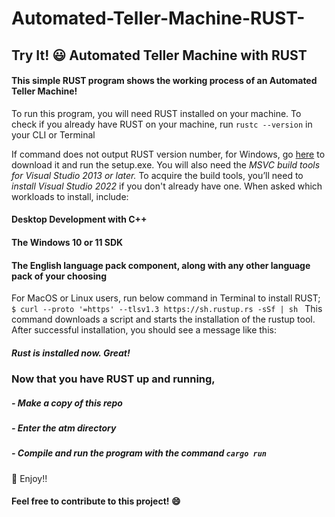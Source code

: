 # Automated-Teller-Machine-RUST-

## Try It! :smiley: Automated Teller Machine with RUST
#### This simple RUST program shows the working process of an Automated Teller Machine!

To run this program, you will need RUST installed on your machine.
To check if you already have RUST on your machine, run `rustc --version` in your CLI or Terminal

If command does not output RUST version number, for Windows, go [here](https://www.rust-lang.org/tools/install) to download it and run the setup.exe. 
You will also need the _MSVC build tools for Visual Studio 2013 or later._ To acquire the build tools, you’ll need to _install Visual Studio 2022_ if you don't already have one. 
When asked which workloads to install, include:

#### Desktop Development with C++
#### The Windows 10 or 11 SDK
#### The English language pack component, along with any other language pack of your choosing

For MacOS or Linux users, run below command in Terminal to install RUST; `$ curl --proto '=https' --tlsv1.3 https://sh.rustup.rs -sSf | sh
`
This command downloads a script and starts the installation of the rustup tool.
After successful installation, you should see a message like this:

##### Rust is installed now. Great! #####

### Now that you have RUST up and running,
##### - Make a copy of this repo
##### - Enter the atm directory
##### - Compile and run the program with the command `cargo run`

:clap: Enjoy!!

#### Feel free to contribute to this project! :smile:
